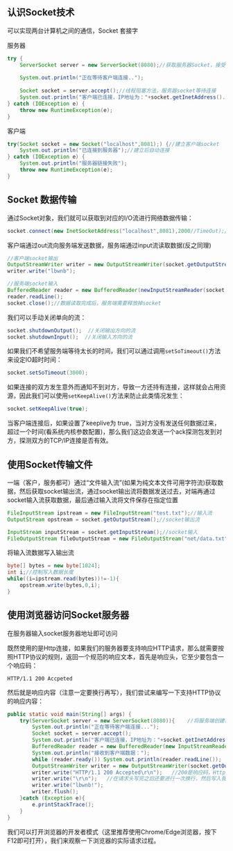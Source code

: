 ## 认识Socket技术

可以实现两台计算机之间的通信，Socket 套接字   

服务器

```java
try {
    ServerSocket server = new ServerSocket(8080);//获取服务器Socket，接受端口号
    
    System.out.println("正在等待客户端连接..");
    
    Socket socket = server.accept();//线程阻塞方法，服务器socket等待连接
    System.out.println("客户端已连接，IP地址为："+socket.getInetAddress().getHostAddress());
} catch (IOException e) {
    throw new RuntimeException(e);
}
```

客户端

```java
try(Socket socket = new Socket("localhost",8081);) {//建立客户端socket
    System.out.println("已连接到服务器");//建立后自动连接
} catch (IOException e) {
    System.out.println("服务器链接失败");
    throw new RuntimeException(e);
}
```



## Socket 数据传输

通过Socket对象，我们就可以获取到对应的I/O流进行网络数据传输：

```java
socket.connect(new InetSocketAddress("localhost",8081),2000//TimeOut);//手动进行连接
```

客户端通过out流向服务端发送数据，服务端通过input流读取数据(反之同理)

```java
//客户端socket输出
OutputStreamWriter writer = new OutputStreamWriter(socket.getOutputStream());
writer.write("lbwnb");

//服务端socket输入
BufferedReader reader = new BufferedReader(newInputStreamReader(socket.getInputStream()));
reader.readLine();
socket.close();//数据读取完成后，服务端需要释放掉socket
```

我们可以手动关闭单向的流：

```java
socket.shutdownOutput();  //关闭输出方向的流
socket.shutdownInput();  //关闭输入方向的流
```

如果我们不希望服务端等待太长的时间，我们可以通过调用`setSoTimeout()`方法来设定IO超时时间：

```java
socket.setSoTimeout(3000);
```

如果连接的双方发生意外而通知不到对方，导致一方还持有连接，这样就会占用资源，因此我们可以使用`setKeepAlive()`方法来防止此类情况发生：

```java
socket.setKeepAlive(true);
```

当客户端连接后，如果设置了keeplive为 true，当对方没有发送任何数据过来，超过一个时间(看系统内核参数配置)，那么我们这边会发送一个ack探测包发到对方，探测双方的TCP/IP连接是否有效。

## 使用Socket传输文件

一端（客户，服务都可）通过“文件输入流”(如果为纯文本文件可用字符流)获取数据，然后获取socket输出流，通过socket输出流将数据发送过去，对端再通过socket输入流获取数据，最后通过输入流将文件保存在指定位置

```java
FileInputStream ipstream = new FileInputStream("test.txt");//输入流
OutputStream opstream = socket.getOutputStream();//socket输出流

InputStream inputStream = socket.getInputStream();//socket输入
FileOutputStream fileOutputStream = new FileOutputStream("net/data.txt");
```

将输入流数据写入输出流

```java
byte[] bytes = new byte[1024];
int i;//控制写入数据长度
while((i=ipstream.read(bytes))!=-1){
    opstream.write(bytes,0,i);
}
```



## 使用浏览器访问Socket服务器

在服务器输入socket服务器地址即可访问

既然使用的是Http连接，如果我们的服务器要支持响应HTTP请求，那么就需要按照HTTP协议的规则，返回一个规范的响应文本，首先是响应头，它至少要包含一个响应码：

```properties
HTTP/1.1 200 Accpeted
```

然后就是响应内容（注意一定要换行再写），我们尝试来编写一下支持HTTP协议的响应内容：

```java
public static void main(String[] args) {
    try(ServerSocket server = new ServerSocket(8080)){    //将服务端创建在端口8080上
        System.out.println("正在等待客户端连接...");
        Socket socket = server.accept();
        System.out.println("客户端已连接，IP地址为："+socket.getInetAddress().getHostAddress());
        BufferedReader reader = new BufferedReader(new InputStreamReader(socket.getInputStream()));  //通过
        System.out.println("接收到客户端数据：");
        while (reader.ready()) System.out.println(reader.readLine());   //ready是判断当前流中是否还有可读内容
        OutputStreamWriter writer = new OutputStreamWriter(socket.getOutputStream());
        writer.write("HTTP/1.1 200 Accepted\r\n");   //200是响应码，Http协议规定200为接受请求，400为错误的请求，404为找不到此资源（不止这些，还有很多）
        writer.write("\r\n");   //在请求头写完之后还要进行一次换行，然后写入我们的响应实体（会在浏览器上展示的内容）
        writer.write("lbwnb!");
        writer.flush();
    }catch (Exception e){
        e.printStackTrace();
    }
}
```

我们可以打开浏览器的开发者模式（这里推荐使用Chrome/Edge浏览器，按下F12即可打开），我们来观察一下浏览器的实际请求过程。